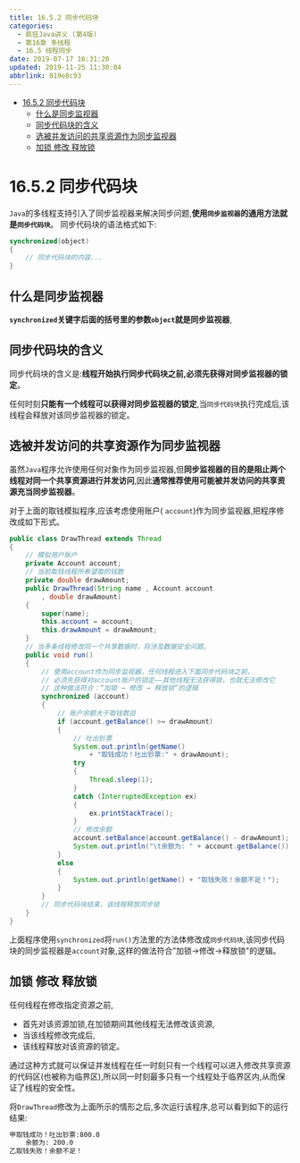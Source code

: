 ```yaml
---
title: 16.5.2 同步代码块
categories: 
  - 疯狂Java讲义 (第4版)
  - 第16章 多线程
  - 16.5 线程同步
date: 2019-07-17 16:31:20
updated: 2019-11-25 11:30:04
abbrlink: 819e8c93
---
```

<div id='my_toc'>

- [16.5.2 同步代码块](/JavaReadingNotes/819e8c93/#16-5-2-同步代码块)
    - [什么是同步监视器](/JavaReadingNotes/819e8c93/#什么是同步监视器)
    - [同步代码块的含义](/JavaReadingNotes/819e8c93/#同步代码块的含义)
    - [选被并发访问的共享资源作为同步监视器](/JavaReadingNotes/819e8c93/#选被并发访问的共享资源作为同步监视器)
    - [加锁 修改 释放锁](/JavaReadingNotes/819e8c93/#加锁-修改-释放锁)

</div>
<!--more-->
<script>if (navigator.platform.toLowerCase() == 'win32'){document.getElementById('my_toc').style.display = 'none';}</script>

<!--end-->
<!--SSTStart-->
# 16.5.2 同步代码块 #
`Java`的多线程支持引入了同步监视器来解决同步问题,**使用`同步监视器`的通用方法就是`同步代码块`**。
同步代码块的语法格式如下:
```java
synchronized(object)
{
    // 同步代码块的内容...
}
```
## 什么是同步监视器 ##
**`synchronized`关键字后面的括号里的参数`object`就是同步监视器**,
## 同步代码块的含义 ##
同步代码块的含义是:**线程开始执行同步代码块之前,必须先获得对同步监视器的锁定**。

任何时刻**只能有一个线程可以获得对同步监视器的锁定**,当`同步代码块`执行完成后,该线程会释放对该同步监视器的锁定。
## 选被并发访问的共享资源作为同步监视器 ##
虽然`Java`程序允许使用任何对象作为同步监视器,但**同步监视器的目的是阻止两个线程对同一个共享资源进行并发访问**,因此**通常推荐使用可能被并发访问的共享资源充当同步监视器**。

<!--SSTStop-->
对于上面的取钱模拟程序,应该考虑使用账户( `account`)作为同步监视器,把程序修改成如下形式。
```java
public class DrawThread extends Thread
{
	// 模拟用户账户
	private Account account;
	// 当前取钱线程所希望取的钱数
	private double drawAmount;
	public DrawThread(String name , Account account
		, double drawAmount)
	{
		super(name);
		this.account = account;
		this.drawAmount = drawAmount;
	}
	// 当多条线程修改同一个共享数据时，将涉及数据安全问题。
	public void run()
	{
		// 使用account作为同步监视器，任何线程进入下面同步代码块之前，
		// 必须先获得对account账户的锁定——其他线程无法获得锁，也就无法修改它
		// 这种做法符合：“加锁 → 修改 → 释放锁”的逻辑
		synchronized (account)
		{
			// 账户余额大于取钱数目
			if (account.getBalance() >= drawAmount)
			{
				// 吐出钞票
				System.out.println(getName()
					+ "取钱成功！吐出钞票:" + drawAmount);
				try
				{
					Thread.sleep(1);
				}
				catch (InterruptedException ex)
				{
					ex.printStackTrace();
				}
				// 修改余额
				account.setBalance(account.getBalance() - drawAmount);
				System.out.println("\t余额为: " + account.getBalance());
			}
			else
			{
				System.out.println(getName() + "取钱失败！余额不足！");
			}
		}
		// 同步代码块结束，该线程释放同步锁
	}
}
```
上面程序使用`synchronized`将`run()`方法里的方法体修改成`同步代码块`,该同步代码块的同步监视器是`account`对象,这样的做法符合"加锁→修改→释放锁"的逻辑。
<!--SSTStart-->
## 加锁 修改 释放锁 ##
任何线程在修改指定资源之前,
- 首先对该资源加锁,在加锁期间其他线程无法修改该资源,
- 当该线程修改完成后,
- 该线程释放对该资源的锁定。

通过这种方式就可以保证并发线程在任一时刻只有一个线程可以进入修改共享资源的代码区(也被称为临界区),所以同一时刻最多只有一个线程处于临界区内,从而保证了线程的安全性。
<!--SSTStop-->
将`DrawThread`修改为上面所示的情形之后,多次运行该程序,总可以看到如下的运行结果:
```cmd
甲取钱成功！吐出钞票:800.0
	余额为: 200.0
乙取钱失败！余额不足！
```

